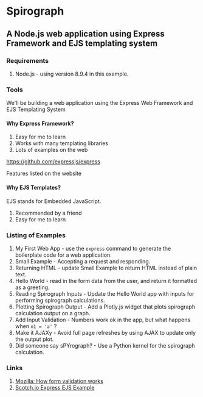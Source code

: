 # Spirograph
## A Node.js web application using Express Framework and EJS templating system


### Requirements

1. Node.js - using version 8.9.4 in this example.


### Tools

We'll be building a web application using the Express Web Framework and EJS Templating System


#### Why Express Framework?
1. Easy for me to learn
2. Works with many templating libraries
3. Lots of examples on the web

https://github.com/expressjs/express

Features listed on the website


#### Why EJS Templates?

EJS stands for Embedded JavaScript.

1. Recommended by a friend
2. Easy for me to learn


### Listing of Examples

1. My First Web App - use the ```express``` command to generate the boilerplate code for a web application.
2. Small Example - Accepting a request and responding.
3. Returning HTML - update Small Example to return HTML instead of plain text.
4. Hello World - read in the form data from the user, and return it formatted as a greeting.
5. Reading Spirograph Inputs - Update the Hello World app with inputs for performing spirograph calculations.
6. Plotting Spirograph Output - Add a Plotly.js widget that plots spirograph calculation output on a graph.
7. Add Input Validation - Numbers work ok in the app, but what happens when ```n1 = 'a'``` ?
8. Make it AJAXy - Avoid full page refreshes by using AJAX to update only the output plot.
9. Did someone say sPYrograph? - Use a Python kernel for the spirograph calculation.


### Links
1. [Mozilla: How form validation works](https://developer.mozilla.org/en-US/docs/Learn/Server-side/Express_Nodejs/forms#Form_handling_process)
2. [Scotch.io Express EJS Example](https://scotch.io/tutorials/use-ejs-to-template-your-node-application)

